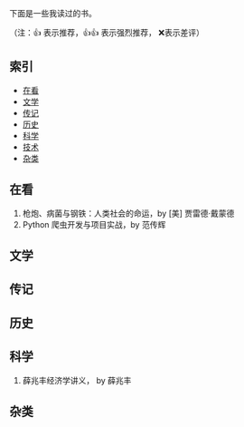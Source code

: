 下面是一些我读过的书。

（注：:+1: 表示推荐，:+1::+1: 表示强烈推荐， :x:表示差评）

## 索引

- [在看](#在看)
- [文学](#文学)
- [传记](#传记)
- [历史](#历史)
- [科学](#科学)
- [技术](#技术)
- [杂类](#杂类)


## 在看

1. 枪炮、病菌与钢铁：人类社会的命运，by [美] 贾雷德·戴蒙德
1. Python 爬虫开发与项目实战，by 范传辉

## 文学

## 传记

## 历史

## 科学
1. 薛兆丰经济学讲义， by 薛兆丰

## 杂类
<!--stackedit_data:
eyJoaXN0b3J5IjpbMTg5Njc4NDEyNiwxNTgyNjM5NzMwXX0=
-->